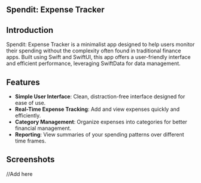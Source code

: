 ## Spendit: Expense Tracker

## Introduction
Spendit: Expense Tracker is a minimalist app designed to help users monitor their spending without the complexity often found in traditional finance apps. Built using Swift and SwiftUI, this app offers a user-friendly interface and efficient performance, leveraging SwiftData for data management.

## Features
- **Simple User Interface**: Clean, distraction-free interface designed for ease of use.
- **Real-Time Expense Tracking**: Add and view expenses quickly and efficiently.
- **Category Management**: Organize expenses into categories for better financial management.
- **Reporting**: View summaries of your spending patterns over different time frames.

## Screenshots
//Add here
